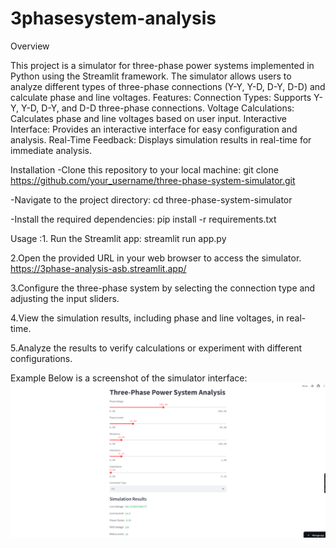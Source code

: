 # 3phasesystem-analysis
Overview

This project is a simulator for three-phase power systems implemented in Python using the Streamlit framework. The simulator allows users to analyze different types of three-phase connections (Y-Y, Y-D, D-Y, D-D) and calculate phase and line voltages.
Features:
    Connection Types: Supports Y-Y, Y-D, D-Y, and D-D three-phase connections.
    Voltage Calculations: Calculates phase and line voltages based on user input.
    Interactive Interface: Provides an interactive interface for easy configuration and analysis.
    Real-Time Feedback: Displays simulation results in real-time for immediate analysis.

Installation
-Clone this repository to your local machine:
git clone https://github.com/your_username/three-phase-system-simulator.git

-Navigate to the project directory:
cd three-phase-system-simulator

-Install the required dependencies:   pip install -r requirements.txt

Usage :1. Run the Streamlit app:
 streamlit run app.py

2.Open the provided URL in your web browser to access the simulator.
https://3phase-analysis-asb.streamlit.app/

3.Configure the three-phase system by selecting the connection type and adjusting the input sliders.

4.View the simulation results, including phase and line voltages, in real-time.

5.Analyze the results to verify calculations or experiment with different configurations.

Example
Below is a screenshot of the simulator interface:
![Simulator Interface](screenshot.png)

